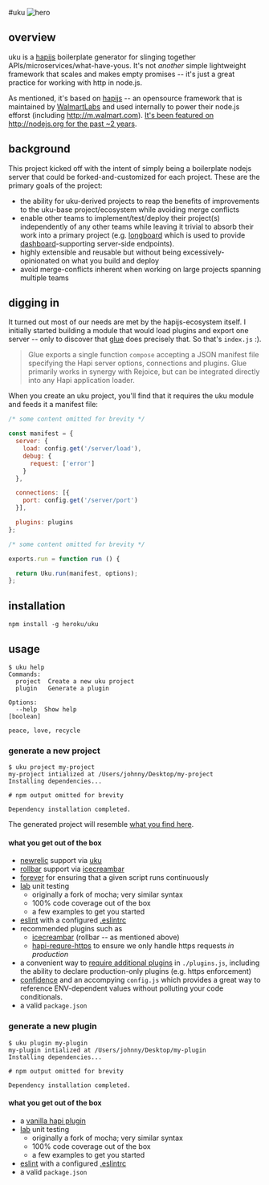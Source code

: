 #uku
![hero](http://cl.ly/image/0k2g0R0S1P3f/uku-vectorized.jpg)

## overview
uku is a [hapijs](http://hapijs.com/) boilerplate generator for slinging together APIs/microservices/what-have-yous. It's not *another* simple lightweight framework that scales and makes empty promises -- it's just a great practice for working with http in node.js.

As mentioned, it's based on [hapijs](http://hapijs.com/) -- an opensource framework that is maintained by [WalmartLabs](https://github.com/walmartlabs) and used internally to power their node.js efforst (including http://m.walmart.com). [It's been featured on http://nodejs.org for the past ~2 years](https://nodejs.org/video/).

## background
This project kicked off with the intent of simply being a boilerplate nodejs server that could be forked-and-customized for each project. These are the primary goals of the project:

+ the ability for uku-derived projects to reap the benefits of improvements to the uku-base project/ecosystem while avoiding merge conflicts
+ enable other teams to implement/test/deploy their project(s) independently of any other teams while leaving it trivial to absorb their work into a primary project (e.g. [longboard](https://github.com/heroku/longboard) which is used to provide [dashboard](http://github.com/heroku/dashboard-v6)-supporting server-side endpoints).
+ highly extensible and reusable but without being excessively-opinionated on what you build and deploy
+ avoid merge-conflicts inherent when working on large projects spanning multiple teams

## digging in
It turned out most of our needs are met by the hapijs-ecosystem itself. I initially started building a module that would load plugins and export one server -- only to discover that [glue](https://github.com/hapijs/glue) does precisely that. So that's `index.js` :).

> Glue exports a single function `compose` accepting a JSON manifest file specifying the Hapi server options, connections and plugins. Glue primarily works in synergy with Rejoice, but can be integrated directly into any Hapi application loader.

When you create an uku project, you'll find that it requires the uku module and feeds it a manifest file:

```js
/* some content omitted for brevity */

const manifest = {
  server: {
    load: config.get('/server/load'),
    debug: {
      request: ['error']
    }
  },

  connections: [{
    port: config.get('/server/port')
  }],

  plugins: plugins
};

/* some content omitted for brevity */

exports.run = function run () {

  return Uku.run(manifest, options);
};
```

## installation
```
npm install -g heroku/uku
```

## usage
```
$ uku help
Commands:
  project  Create a new uku project
  plugin   Generate a plugin

Options:
  --help  Show help                                                    [boolean]

peace, love, recycle
```

### generate a new project
```
$ uku project my-project
my-project intialized at /Users/johnny/Desktop/my-project
Installing dependencies...

# npm output omitted for brevity

Dependency installation completed.
```

The generated project will resemble [what you find here](https://github.com/heroku/uku/tree/master/lib/generators/templates/project).

#### what you get out of the box
+ [newrelic](https://github.com/newrelic/node-newrelic) support via [uku](https://github.com/heroku/uku/blob/master/index.js#L1)
+ [rollbar](https://github.com/rollbar/node_rollbar) support via [icecreambar](https://github.com/yayuhh/icecreambar)
+ [forever](https://github.com/foreverjs/forever) for ensuring that a given script runs continuously
+ [lab](https://github.com/hapijs/lab) unit testing
  - originally a fork of mocha; very similar syntax
  - 100% code coverage out of the box
  - a few examples to get you started
+ [eslint](http://eslint.org) with a configured [.eslintrc](https://github.com/heroku/uku/blob/master/lib/generators/templates/project/.eslintrc)
+ recommended plugins such as
  - [icecreambar](https://github.com/yayuhh/icecreambar) (rollbar -- as mentioned above)
  - [hapi-requre-https](https://www.npmjs.com/package/hapi-require-https) to ensure we only handle https requests *in production*
+ a convenient way to [require additional plugins](https://github.com/heroku/uku/blob/master/lib/generators/templates/project/plugins.js) in `./plugins.js`, including the ability to declare production-only plugins (e.g. https enforcement)
+ [confidence](https://github.com/hapijs/confidence) and an accompying `config.js` which provides a great way to reference ENV-dependent values without polluting your code conditionals.
+ a valid `package.json`


### generate a new plugin
```
$ uku plugin my-plugin
my-plugin intialized at /Users/johnny/Desktop/my-plugin
Installing dependencies...

# npm output omitted for brevity

Dependency installation completed.
```

#### what you get out of the box
+ a [vanilla hapi plugin](https://github.com/heroku/uku/blob/master/lib/generators/templates/plugin/index.js)
+ [lab](https://github.com/hapijs/lab) unit testing
  - originally a fork of mocha; very similar syntax
  - 100% code coverage out of the box
  - a few examples to get you started
+ [eslint](http://eslint.org) with a configured [.eslintrc](https://github.com/heroku/uku/blob/master/lib/generators/templates/plugin/.eslintrc)
+ a valid `package.json`
